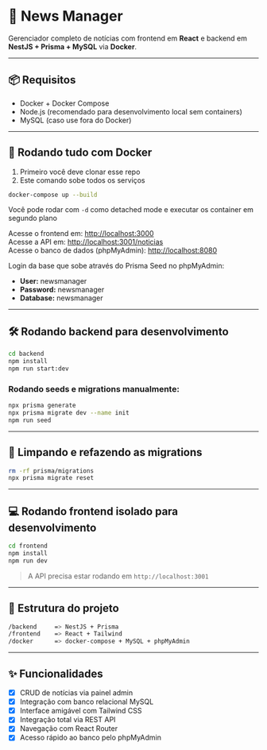 # 📰 News Manager

Gerenciador completo de notícias com frontend em **React** e backend em **NestJS + Prisma + MySQL** via **Docker**.

---

## 📦 Requisitos

- Docker + Docker Compose
- Node.js (recomendado para desenvolvimento local sem containers)
- MySQL (caso use fora do Docker)

---

## 🚀 Rodando tudo com Docker

1. Primeiro você deve clonar esse repo
1. Este comando sobe todos os serviços

```bash
docker-compose up --build
```

Você pode rodar com ```-d``` como detached mode e executar os container em segundo plano

Acesse o frontend em: [http://localhost:3000](http://localhost:3000)  
Acesse a API em: [http://localhost:3001/noticias](http://localhost:3001/noticias)  
Acesse o banco de dados (phpMyAdmin): [http://localhost:8080](http://localhost:8080)

Login da base que sobe através do Prisma Seed no phpMyAdmin:
- **User:** newsmanager
- **Password:** newsmanager
- **Database:** newsmanager
---

## 🛠️ Rodando backend para desenvolvimento

```bash
cd backend
npm install
npm run start:dev
```

### Rodando seeds e migrations manualmente:
```bash
npx prisma generate
npx prisma migrate dev --name init
npm run seed
```

---

## 🧹 Limpando e refazendo as migrations

```bash
rm -rf prisma/migrations
npx prisma migrate reset
```

---

## 💻 Rodando frontend isolado para desenvolvimento

```bash
cd frontend
npm install
npm run dev
```

> A API precisa estar rodando em `http://localhost:3001`

---

## 📁 Estrutura do projeto

```bash
/backend     => NestJS + Prisma
/frontend    => React + Tailwind
/docker      => docker-compose + MySQL + phpMyAdmin
```

---

## ✨ Funcionalidades

- [x] CRUD de notícias via painel admin
- [x] Integração com banco relacional MySQL
- [x] Interface amigável com Tailwind CSS
- [x] Integração total via REST API
- [x] Navegação com React Router
- [x] Acesso rápido ao banco pelo phpMyAdmin
